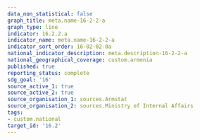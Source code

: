 ```yaml
---
data_non_statistical: false
graph_title: meta.name-16-2-2-a
graph_type: line
indicator: 16.2.2.a
indicator_name: meta.name-16-2-2-a
indicator_sort_order: 16-02-02-0a
national_indicator_description: meta.description-16-2-2-a
national_geographical_coverage: custom.armenia
published: true
reporting_status: complete
sdg_goal: '16'
source_active_1: true
source_active_2: true
source_organisation_1: sources.Armstat
source_organisation_2: sources.Ministry of Internal Affairs
tags:
- custom.national
target_id: '16.2'
---
```

